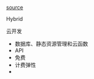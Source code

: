 [source](https://juejin.im/book/5b70f101e51d456669381803/section/5b70f1016fb9a009bc1b203c)

Hybrid

云开发
- 数据库、静态资源管理和云函数
- API
- 免费
- 计费弹性
- 